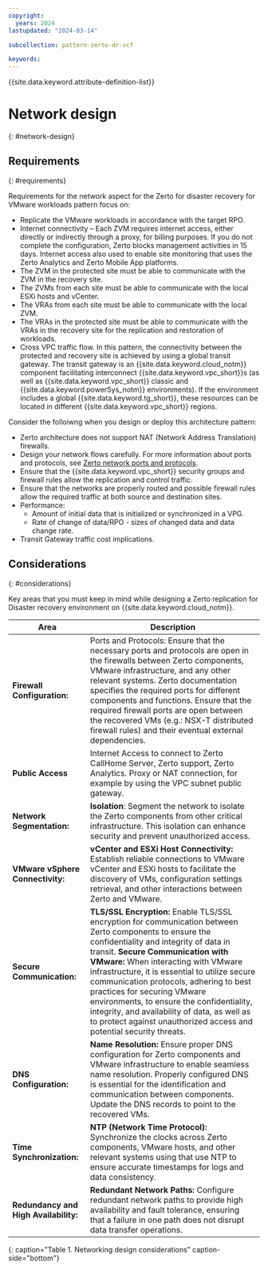 ```yaml
---
copyright:
  years: 2024
lastupdated: "2024-03-14"

subcollection: pattern-zerto-dr-vcf

keywords:
---
```

{{site.data.keyword.attribute-definition-list}}

# Network design
{: #network-design}

## Requirements
{: #requirements}

Requirements for the network aspect for the Zerto for disaster recovery for VMware workloads pattern focus on:

- Replicate the VMware workloads in accordance with the target RPO.
- Internet connectivity – Each ZVM requires internet access, either directly or indirectly through a proxy, for billing purposes. If you do not complete the configuration, Zerto blocks management activities in 15 days. Internet access also used to enable site monitoring that uses the Zerto Analytics and Zerto Mobile App platforms.
- The ZVM in the protected site must be able to communicate with the ZVM in the recovery site.
- The ZVMs from each site must be able to communicate with the local ESXi hosts and vCenter.
- The VRAs from each site must be able to communicate with the local ZVM.
- The VRAs in the protected site must be able to communicate with the VRAs in the recovery site for the replication and restoration of workloads.
- Cross VPC traffic flow. In this pattern, the connectivity between the protected and recovery site is achieved by using a global transit gateway. The transit gateway is an {{site.data.keyword.cloud_notm}} component facilitating interconnect {{site.data.keyword.vpc_short}}s (as well as {{site.data.keyword.vpc_short}} classic and {{site.data.keyword.powerSys_notm}} environments). If the environment includes a global {{site.data.keyword.tg_short}}, these resources can be located in different {{site.data.keyword.vpc_short}} regions.

Consider the folloiwng when you design or deploy this architecture pattern:

- Zerto architecture does not support NAT (Network Address Translation) firewalls.
- Design your network flows carefully. For more information about ports and protocols, see [Zerto network ports and protocols](https://help.zerto.com/bundle/Admin.VC.HTML.90/page/Port_Usage.htm).
- Ensure that the {{site.data.keyword.vpc_short}} security groups and firewall rules allow the replication and control traffic.
- Ensure that the networks are properly routed and possible firewall rules allow the required traffic at both source and destination sites.
- Performance:
   - Amount of initial data that is initialized or synchronized in a VPG.
   - Rate of change of data/RPO - sizes of changed data and data change rate.
- Transit Gateway traffic cost implications.

## Considerations
{: #considerations}

Key areas that you must keep in mind while designing a Zerto replication for Disaster recovery environment on {{site.data.keyword.cloud_notm}}.

| **Area**                                                                                                                                                                                      | **Description**                                                                                                                                                                                                                                                                                                                                                                                                                                |
| --------------------------------------------------------------------------------------------------------------------------------------------------------------------------------------------------- | ---------------------------------------------------------------------------------------------------------------------------------------------------------------------------------------------------------------------------------------------------------------------------------------------------------------------------------------------------------------------------------------------------------------------------------------------------- |
| **Firewall Configuration:**                                                                                                                                                                   | Ports and Protocols: Ensure that the necessary ports and protocols are open in the firewalls between Zerto components, VMware infrastructure, and any other relevant systems. Zerto documentation specifies the required ports for different components and functions. Ensure that the required firewall ports are open between the recovered VMs (e.g.: NSX-T distributed firewall rules) and their eventual external dependencies. |
| **Public Access**                                                                                                                                                                       |Internet Access to connect to Zerto CallHome Server, Zerto support, Zerto Analytics. Proxy or NAT connection, for example by using the VPC subnet public gateway. |                                                                                                                                                                                                                                                                                                                                                                                                                                                      |
| **Network Segmentation:**                                                                                                                                                                     | **Isolation**: Segment the network to isolate the Zerto components from other critical infrastructure. This isolation can enhance security and prevent unauthorized access.                                                                                                                                                                                                                                                                              |
| **VMware vSphere Connectivity:**                                                                                                                                                              | **vCenter and ESXi Host Connectivity:** Establish reliable connections to VMware vCenter and ESXi hosts to facilitate the discovery of VMs, configuration settings retrieval, and other interactions between Zerto and VMware.                                                                                                                                                                                                                 |
| **Secure Communication:**                                                                                                                                                                     | **TLS/SSL Encryption:** Enable TLS/SSL encryption for communication between Zerto components to ensure the confidentiality and integrity of data in transit. **Secure Communication with VMware:** When interacting with VMware infrastructure, it is essential to utilize secure communication protocols, adhering to best practices for securing VMware environments, to ensure the confidentiality, integrity, and availability of data, as well as to protect against unauthorized access and potential security threats.                                                                                          |
| **DNS Configuration:**                                                                                                                                                                        | **Name Resolution:** Ensure proper DNS configuration for Zerto components and VMware infrastructure to enable seamless name resolution. Properly configured DNS is essential for the identification and communication between components. Update the DNS records to point to the recovered VMs.                                                                                                                                                                   |
| **Time Synchronization:**                                                                                                                                                                     | **NTP (Network Time Protocol):** Synchronize the clocks across Zerto components, VMware hosts, and other relevant systems using that use NTP to ensure accurate timestamps for logs and data consistency.                                                                                                                                                                                                                                               |
| **Redundancy and High Availability:**                                                                                                                                                         | **Redundant Network Paths:** Configure redundant network paths to provide high availability and fault tolerance, ensuring that a failure in one path does not disrupt data transfer operations.                                                                                                                                                                                                                                                |
{: caption="Table 1. Networking design considerations" caption-side="bottom"}
